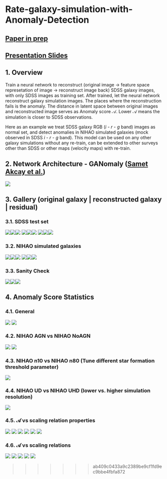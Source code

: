 # Rate-galaxy-simulation-with-Anomaly-Detection

## [Paper in prep](https://www.overleaf.com/read/ddzwssghsqhy)

## [Presentation Slides](GANomaly_20230321_Zehao.pptx)

## 1. Overview
Train a neural network to reconstruct (original image -> feature space represetation of image -> reconstruct image back) SDSS galaxy images, with only SDSS images as training set. After trained, let the neural network reconstruct galaxy simulation images. The places where the reconstruction fails is the anomaly. The distance in latent space between original images and reconstructed image serves as Anomaly score $\mathcal{A}$. Lower $\mathcal{A}$ means the simulation is closer to SDSS observations.

Here as an example we treat SDSS galaxy RGB ($i$ - $r$ - $g$ band) images as normal set, and detect anomalies in NIHAO simulated galaxies (mock observed in SDSS $i$ - $r$ - $g$ band). This model can be used on any other galaxy simulations without any re-train, can be extended to other surveys other than SDSS or other maps (velocity maps) with re-train.


## 2. Network Architecture - GANomaly ([Samet Akcay et al.](https://arxiv.org/abs/1805.06725))
![](plots/ganomaly.png)

## 3. Gallery  (original galaxy | reconstructed galaxy | residual)
### 3.1. SDSS test set
![](plots/SDSSlow1.png)![](plots/SDSSlow2.png)![](plots/SDSSlow3.png)
![](plots/SDSSmid1.png)![](plots/SDSSmid2.png)![](plots/SDSSmid3.png)
![](plots/SDSShigh1.png)![](plots/SDSShigh2.png)![](plots/SDSShigh3.png)
### 3.2. NIHAO simulated galaxies
![](plots/NoAGNlow.png)![](plots/NoAGNmid.png)![](plots/NoAGNhigh.png)
![](plots/AGNlow.png)![](plots/AGNmid.png)![](plots/AGNhigh.png)
### 3.3. Sanity Check
![](plots/apple.png)![](plots/SDSSabnormal1.png)![](plots/SDSSabnormal2.png)

## 4. Anomaly Score Statistics
### 4.1. General
![](plots/SDSSnihao.png)
![](plots/grandscore.png)
### 4.2. NIHAO AGN vs NIHAO NoAGN
![](plots/stellarmass.png)
![](plots/NIHAONoAGNAGN.png)
### 4.3. NIHAO n10 vs NIHAO n80 (Tune different star formation threshold parameter)
![](plots/n80score.png)
### 4.4. NIHAO UD vs NIHAO UHD (lower vs. higher simulation resolution)
![](plots/UHDscore.png)
### 4.5. $\mathcal{A}$ vs scaling relation properties
![](plots/massA.png)
![](plots/SFR100A.png)
![](plots/SFR500A.png)
![](plots/ZA.png)
![](plots/ageA.png)
![](plots/BVA.png)
### 4.6. $\mathcal{A}$ vs scaling relations
![](plots/nik1.png)
![](plots/nik2.png)
![](plots/nik3.png)
![](plots/nik4.png)
![](plots/nik5.png)
>>>>>>> ab409c0433a9c2389be9cf1fd9ec9bbe4fbfa872
